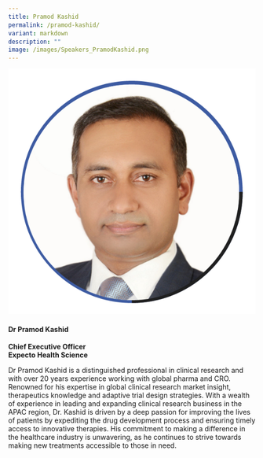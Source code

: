 ```yaml
---
title: Pramod Kashid
permalink: /pramod-kashid/
variant: markdown
description: ""
image: /images/Speakers_PramodKashid.png
---
```

<div class="row">
<div class="col is-3">
<img src="/images/Speakers_PramodKashid.png">
</div>
<div class="col is-9 speaker-details">
	<h4><b>Dr Pramod Kashid</b></h4>
<b>Chief Executive Officer<br>
Expecto Health Science</b>
	
<p>Dr Pramod Kashid is a distinguished professional in clinical research and with over 20 years experience working with global pharma and CRO. Renowned for his expertise in global clinical research market insight, therapeutics knowledge and adaptive trial design strategies. With a wealth of experience in leading and expanding clinical research business in the APAC region, Dr. Kashid is driven by a deep passion for improving the lives of patients by expediting the drug development process and ensuring timely access to innovative therapies. His commitment to making a difference in the healthcare industry is unwavering, as he continues to strive towards making new treatments accessible to those in need.
</p>
</div>
</div>